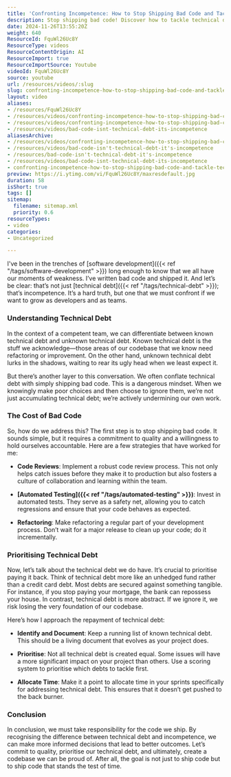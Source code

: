 ```yaml
---
title: 'Confronting Incompetence: How to Stop Shipping Bad Code and Tackle Technical Debt Effectively'
description: Stop shipping bad code! Discover how to tackle technical debt, improve code quality, and foster a culture of accountability in your development team.
date: 2024-11-26T13:55:20Z
weight: 640
ResourceId: FquWl26Uc8Y
ResourceType: videos
ResourceContentOrigin: AI
ResourceImport: true
ResourceImportSource: Youtube
videoId: FquWl26Uc8Y
source: youtube
url: /resources/videos/:slug
slug: confronting-incompetence-how-to-stop-shipping-bad-code-and-tackle-technical-debt-effectively-FquWl26Uc8Y
layout: video
aliases:
- /resources/FquWl26Uc8Y
- /resources/videos/confronting-incompetence-how-to-stop-shipping-bad-code-and-tackle-technical-debt-effectively-FquWl26Uc8Y
- /resources/videos/confronting-incompetence-how-to-stop-shipping-bad-code-and-tackle-technical-debt-effectively
- /resources/videos/bad-code-isnt-technical-debt-its-incompetence
aliasesArchive:
- /resources/videos/confronting-incompetence-how-to-stop-shipping-bad-code-and-tackle-technical-debt-effectively
- /resources/videos/bad-code-isn't-technical-debt-it's-incompetence
- /resources/bad-code-isn't-technical-debt-it's-incompetence
- /resources/videos/bad-code-isnt-technical-debt-its-incompetence
- confronting-incompetence-how-to-stop-shipping-bad-code-and-tackle-technical-debt-effectively-FquWl26Uc8Y
preview: https://i.ytimg.com/vi/FquWl26Uc8Y/maxresdefault.jpg
duration: 58
isShort: true
tags: []
sitemap:
  filename: sitemap.xml
  priority: 0.6
resourceTypes:
- video
categories:
- Uncategorized

---
```

I've been in the trenches of [software development]({{< ref "/tags/software-development" >}}) long enough to know that we all have our moments of weakness. I’ve written bad code and shipped it. And let’s be clear: that’s not just [technical debt]({{< ref "/tags/technical-debt" >}}); that’s incompetence. It’s a hard truth, but one that we must confront if we want to grow as developers and as teams.

### Understanding Technical Debt

In the context of a competent team, we can differentiate between known technical debt and unknown technical debt. Known technical debt is the stuff we acknowledge—those areas of our codebase that we know need refactoring or improvement. On the other hand, unknown technical debt lurks in the shadows, waiting to rear its ugly head when we least expect it.

But there’s another layer to this conversation. We often conflate technical debt with simply shipping bad code. This is a dangerous mindset. When we knowingly make poor choices and then choose to ignore them, we’re not just accumulating technical debt; we’re actively undermining our own work. 

### The Cost of Bad Code

So, how do we address this? The first step is to stop shipping bad code. It sounds simple, but it requires a commitment to quality and a willingness to hold ourselves accountable. Here are a few strategies that have worked for me:

- **Code Reviews**: Implement a robust code review process. This not only helps catch issues before they make it to production but also fosters a culture of collaboration and learning within the team.
  
- **[Automated Testing]({{< ref "/tags/automated-testing" >}})**: Invest in automated tests. They serve as a safety net, allowing you to catch regressions and ensure that your code behaves as expected.

- **Refactoring**: Make refactoring a regular part of your development process. Don’t wait for a major release to clean up your code; do it incrementally.

### Prioritising Technical Debt

Now, let’s talk about the technical debt we do have. It’s crucial to prioritise paying it back. Think of technical debt more like an unhedged fund rather than a credit card debt. Most debts are secured against something tangible. For instance, if you stop paying your mortgage, the bank can repossess your house. In contrast, technical debt is more abstract. If we ignore it, we risk losing the very foundation of our codebase.

Here’s how I approach the repayment of technical debt:

- **Identify and Document**: Keep a running list of known technical debt. This should be a living document that evolves as your project does.

- **Prioritise**: Not all technical debt is created equal. Some issues will have a more significant impact on your project than others. Use a scoring system to prioritise which debts to tackle first.

- **Allocate Time**: Make it a point to allocate time in your sprints specifically for addressing technical debt. This ensures that it doesn’t get pushed to the back burner.

### Conclusion

In conclusion, we must take responsibility for the code we ship. By recognising the difference between technical debt and incompetence, we can make more informed decisions that lead to better outcomes. Let’s commit to quality, prioritise our technical debt, and ultimately, create a codebase we can be proud of. After all, the goal is not just to ship code but to ship code that stands the test of time.
